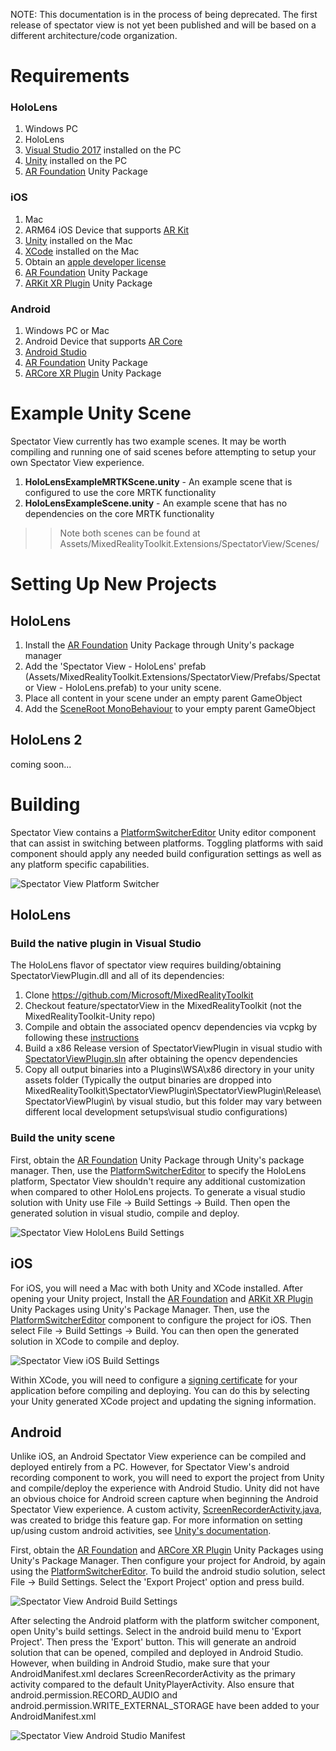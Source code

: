 NOTE: This documentation is in the process of being deprecated. The first release of spectator view is not yet been published and will be based on a different architecture/code organization.

# Requirements
### HoloLens
1. Windows PC
2. HoloLens
3. [Visual Studio 2017](https://visualstudio.microsoft.com/vs/) installed on the PC
4. [Unity](https://unity3d.com/get-unity/download) installed on the PC
5. [AR Foundation](https://docs.unity3d.com/Packages/com.unity.xr.arfoundation@1.0/manual/index.html) Unity Package

### iOS
1. Mac
2. ARM64 iOS Device that supports [AR Kit](https://developer.apple.com/library/archive/documentation/DeviceInformation/Reference/iOSDeviceCompatibility/DeviceCompatibilityMatrix/DeviceCompatibilityMatrix.html)
3. [Unity](https://unity3d.com/get-unity/download) installed on the Mac
4. [XCode](https://developer.apple.com/xcode/) installed on the Mac
5. Obtain an [apple developer license](https://developer.apple.com/programs/enroll/)
6. [AR Foundation](https://docs.unity3d.com/Packages/com.unity.xr.arfoundation@1.0/manual/index.html) Unity Package
7. [ARKit XR Plugin](https://docs.unity3d.com/Packages/com.unity.xr.arkit@1.0/manual/index.html) Unity Package

### Android
1. Windows PC or Mac
2. Android Device that supports [AR Core](https://developers.google.com/ar/discover/supported-devices)
3. [Android Studio](https://developer.android.com/studio)
4. [AR Foundation](https://docs.unity3d.com/Packages/com.unity.xr.arfoundation@1.0/manual/index.html) Unity Package
5. [ARCore XR Plugin](https://docs.unity3d.com/Packages/com.unity.xr.arcore@1.0/manual/index.html) Unity Package

# Example Unity Scene
Spectator View currently has two example scenes. It may be worth compiling and running one of said scenes before attempting to setup your own Spectator View experience.

1) **HoloLensExampleMRTKScene.unity** - An example scene that is configured to use the core MRTK functionality
2) **HoloLensExampleScene.unity** - An example scene that has no dependencies on the core MRTK functionality
>>Note both scenes can be found at Assets/MixedRealityToolkit.Extensions/SpectatorView/Scenes/

# Setting Up New Projects

## HoloLens
1) Install the [AR Foundation](https://docs.unity3d.com/Packages/com.unity.xr.arfoundation@1.0/manual/index.html) Unity Package through Unity's package manager
2) Add the 'Spectator View - HoloLens' prefab (Assets/MixedRealityToolkit.Extensions/SpectatorView/Prefabs/Spectator View - HoloLens.prefab) to your unity scene.
3) Place all content in your scene under an empty parent GameObject
4) Add the [SceneRoot MonoBehaviour](xref:Microsoft.MixedReality.Toolkit.Extensions.Experimental.SpectatorView.SceneRoot) to your empty parent GameObject

## HoloLens 2
coming soon...

# Building
Spectator View contains a [PlatformSwitcherEditor](xref:Microsoft.MixedReality.Toolkit.Extensions.Experimental.SpectatorView.Editor.PlatformSwitcherEditor) Unity editor component that can assist in switching between platforms. Toggling platforms with said component should apply any needed build configuration settings as well as any platform specific capabilities.

![Spectator View Platform Switcher](https://github.com/Microsoft/MixedRealityToolkit-Unity/blob/wikiFiles/Documentation/images/spectatorViewPlatformSwitcher.png)

## HoloLens
### Build the native plugin in Visual Studio
The HoloLens flavor of spectator view requires building/obtaining SpectatorViewPlugin.dll and all of its dependencies:
1) Clone https://github.com/Microsoft/MixedRealityToolkit
2) Checkout feature/spectatorView in the MixedRealityToolkit (not the MixedRealityToolkit-Unity repo)
3) Compile and obtain the associated opencv dependencies via vcpkg by following these [instructions](https://github.com/Microsoft/MixedRealityToolkit/tree/feature/spectatorView/SpectatorViewPlugin)
3) Build a x86 Release version of SpectatorViewPlugin in visual studio with [SpectatorViewPlugin.sln](https://github.com/Microsoft/MixedRealityToolkit/blob/feature/spectatorView/SpectatorViewPlugin/SpectatorViewPlugin/SpectatorViewPlugin.sln) after obtaining the opencv dependencies
4) Copy all output binaries into a Plugins\WSA\x86 directory in your unity assets folder (Typically the output binaries are dropped into MixedRealityToolkit\SpectatorViewPlugin\SpectatorViewPlugin\Release\SpectatorViewPlugin\ by visual studio, but this folder may vary between different local development setups\visual studio configurations)

### Build the unity scene
First, obtain the [AR Foundation](https://docs.unity3d.com/Packages/com.unity.xr.arfoundation@1.0/manual/index.html) Unity Package through Unity's package manager. Then, use the [PlatformSwitcherEditor](xref:Microsoft.MixedReality.Toolkit.Extensions.Experimental.SpectatorView.Editor.PlatformSwitcherEditor) to specify the HoloLens platform, Spectator View shouldn't require any additional customization when compared to other HoloLens projects. To generate a visual studio solution with Unity use File -> Build Settings -> Build. Then open the generated solution in visual studio, compile and deploy.

![Spectator View HoloLens Build Settings](https://github.com/Microsoft/MixedRealityToolkit-Unity/blob/wikiFiles/Documentation/images/spectatorViewHoloLensBuildSettings.png)

## iOS
For iOS, you will need a Mac with both Unity and XCode installed. After opening your Unity project, Install the [AR Foundation](https://docs.unity3d.com/Packages/com.unity.xr.arfoundation@1.0/manual/index.html) and [ARKit XR Plugin](https://docs.unity3d.com/Packages/com.unity.xr.arkit@1.0/manual/index.html) Unity Packages using Unity's Package Manager. Then, use the [PlatformSwitcherEditor](xref:Microsoft.MixedReality.Toolkit.Extensions.Experimental.SpectatorView.Editor.PlatformSwitcherEditor) component to configure the project for iOS. Then select File -> Build Settings -> Build. You can then open the generated solution in XCode to compile and deploy.

![Spectator View iOS Build Settings](https://github.com/Microsoft/MixedRealityToolkit-Unity/blob/wikiFiles/Documentation/images/spectatorViewIOSBuildSettings.png)

Within XCode, you will need to configure a [signing certificate](https://developer.apple.com/support/code-signing/) for your application before compiling and deploying. You can do this by selecting your Unity generated XCode project and updating the signing information.

## Android
Unlike iOS, an Android Spectator View experience can be compiled and deployed entirely from a PC. However, for Spectator View's android recording component to work, you will need to export the project from Unity and compile/deploy the experience with Android Studio. Unity did not have an obvious choice for Android screen capture when beginning the Android Spectator View experience. A custom activity, [ScreenRecorderActivity.java](https://github.com/Microsoft/MixedRealityToolkit-Unity/tree/feature/spectatorView/Assets/MixedRealityToolkit.Extensions/ScreenRecording/Plugins/Android), was created to bridge this feature gap. For more information on setting up/using custom android activities, see [Unity's documentation](https://docs.unity3d.com/Manual/AndroidUnityPlayerActivity.html).

First, obtain the [AR Foundation](https://docs.unity3d.com/Packages/com.unity.xr.arfoundation@1.0/manual/index.html) and [ARCore XR Plugin](https://docs.unity3d.com/Packages/com.unity.xr.arcore@1.0/manual/index.html) Unity Packages using Unity's Package Manager. Then configure your project for Android, by again using the [PlatformSwitcherEditor](xref:Microsoft.MixedReality.Toolkit.Extensions.Experimental.SpectatorView.Editor.PlatformSwitcherEditor). To build the android studio solution, select File -> Build Settings. Select the 'Export Project' option and press build. 

![Spectator View Android Build Settings](https://github.com/Microsoft/MixedRealityToolkit-Unity/blob/wikiFiles/Documentation/images/spectatorViewAndroidBuildSettings.png)

After selecting the Android platform with the platform switcher component, open Unity's build settings. Select in the android build menu to 'Export Project'. Then press the 'Export' button. This will generate an android solution that can be opened, compiled and deployed in Android Studio. However, when building in Android Studio, make sure that your AndroidManifest.xml declares ScreenRecorderActivity as the primary activity compared to the default UnityPlayerActivity. Also ensure that android.permission.RECORD_AUDIO and android.permission.WRITE_EXTERNAL_STORAGE have been added to your AndroidManifest.xml

![Spectator View Android Studio Manifest](https://github.com/Microsoft/MixedRealityToolkit-Unity/blob/wikiFiles/Documentation/images/spectatorViewAndroidStudioManifest.png)
